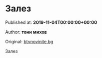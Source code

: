 
# Залез

Published at: **2019-11-04T00:00:00+00:00**

Author: **тони михов**

Original: [btvnovinite.bg](https://btvnovinite.bg/az-reporterut/priroda/zalez_536805.html)

Залез
